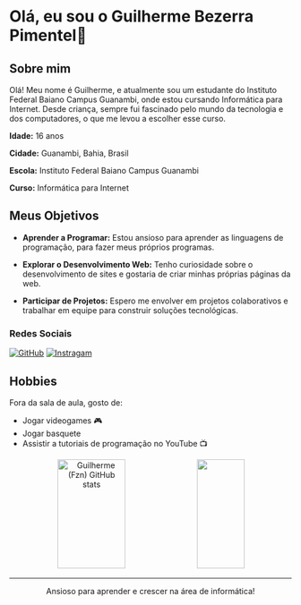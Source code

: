 
# Olá, eu sou o Guilherme Bezerra Pimentel👋

## Sobre mim

Olá! Meu nome é Guilherme, e atualmente sou um estudante do Instituto Federal Baiano Campus Guanambi, onde estou cursando Informática para Internet. Desde criança, sempre fui fascinado pelo mundo da tecnologia e dos computadores, o que me levou a escolher esse curso.

**Idade:** 16 anos

**Cidade:** Guanambi, Bahia, Brasil

**Escola:** Instituto Federal Baiano Campus Guanambi

**Curso:** Informática para Internet

## Meus Objetivos

- **Aprender a Programar:** Estou ansioso para aprender as linguagens de programação, para fazer meus próprios programas.

- **Explorar o Desenvolvimento Web:** Tenho curiosidade sobre o desenvolvimento de sites e gostaria de criar minhas próprias páginas da web.

- **Participar de Projetos:** Espero me envolver em projetos colaborativos e trabalhar em equipe para construir soluções tecnológicas.

### Redes Sociais

[![GitHub](https://img.shields.io/badge/GitHub-Username-blue)](https://github.com/guilherme-pimentel)
[![Instragam](https://img.shields.io/badge/Instragam-Username-blue)](https://instagram.com/guilhermekar21?igshid=OGQ5ZDc2ODk2ZA==)

## Hobbies

Fora da sala de aula, gosto de:

- Jogar videogames 🎮
- Jogar basquete
- Assistir a tutoriais de programação no YouTube 📺
  
<div align="center">  
  <img width="49%" height="195px" src="https://github-readme-stats.vercel.app/api?username=guilherme-pimentel&show_icons=true&count_private=true&hide_border=true&title_color=9BA4B5&icon_color=394867&text_color=c9d1d9&bg_color=0d1117" alt="Guilherme (Fzn) GitHub stats" /> 
  <img width="41%" height="195px" src="https://github-readme-stats.vercel.app/api/top-langs/?username=guilherme-pimentel&layout=compact&hide_border=true&title_color=394867&text_color=9BA4B5&bg_color=0d1117" />
</div>


<hr>
<p align="center">
  Ansioso para aprender e crescer na área de informática!
</p>
